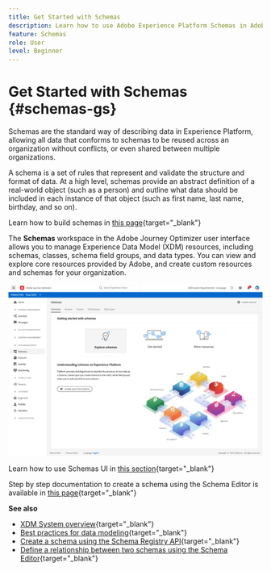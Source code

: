 ```yaml
---
title: Get Started with Schemas
description: Learn how to use Adobe Experience Platform Schemas in Adobe Journey Optimizer
feature: Schemas
role: User
level: Beginner
---
```

# Get Started with Schemas {#schemas-gs}

Schemas are the standard way of describing data in Experience Platform, allowing all data that conforms to schemas to be reused across an organization without conflicts, or even shared between multiple organizations.

A schema is a set of rules that represent and validate the structure and format of data. At a high level, schemas provide an abstract definition of a real-world object (such as a person) and outline what data should be included in each instance of that object (such as first name, last name, birthday, and so on).

Learn how to build schemas in [this page](https://experienceleague.adobe.com/docs/experience-platform/xdm/schema/composition.html){target="_blank"}

The **Schemas** workspace in the Adobe Journey Optimizer user interface allows you to manage Experience Data Model (XDM) resources, including schemas, classes, schema field groups, and data types. You can view and explore core resources provided by Adobe, and create custom resources and schemas for your organization.

![](assets/schemas-home.png)

Learn how to use Schemas UI in [this section](https://experienceleague.adobe.com/docs/experience-platform/xdm/ui/overview.html?lang=en){target="_blank"}

Step by step documentation to create a schema using the Schema Editor is available in [this page](https://experienceleague.adobe.com/docs/experience-platform/xdm/tutorials/create-schema-ui.html){target="_blank"}

**See also**

* [XDM System overview](https://experienceleague.adobe.com/docs/experience-platform/xdm/home.html){target="_blank"}
* [Best practices for data modeling](https://experienceleague.adobe.com/docs/experience-platform/xdm/schema/best-practices.html){target="_blank"}
* [Create a schema using the Schema Registry API](https://experienceleague.adobe.com/docs/experience-platform/xdm/tutorials/create-schema-api.html){target="_blank"}
* [Define a relationship between two schemas using the Schema Editor](https://experienceleague.adobe.com/docs/experience-platform/xdm/tutorials/relationship-ui.html){target="_blank"}

